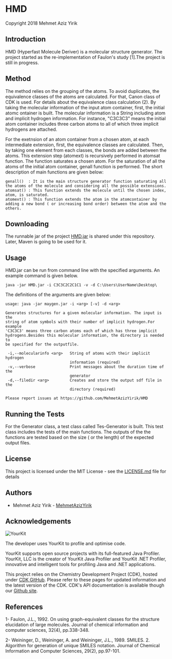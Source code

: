 # HMD

Copyright 2018 Mehmet Aziz Yirik

## Introduction

HMD (Hyperfast Molecule Deriver) is a molecular structure generator. The project started as the re-implementation of Faulon's study [1].The project is still in progress.

## Method

The method relies on the grouping of the atoms. To avoid duplicates, the equivalence classes of the atoms are calculated. For that, Canon class of CDK is used. For details about the equivalence class calculation (2). By taking the molecular information of the input atom container, first, the initial atomc ontainer is built. The molecular information is a String including atom and implicit hydrogen information. For instance, "C3C3C3" means the initial atom container includes three carbon atoms to all of which three implicit hydrogens are attached. 

For the exetnsion of an atom container from a chosen atom, at each intermediate extension, first, the equivalence classes are calculated. Then, by taking one element from each classes, the bonds are added between the atoms. This extension step (atomext) is recursively performed in atomsat function. The function saturates a chosen atom. For the saturation of all the atoms of the initial atom container, genall function is performed. The short description of main functions are given below: 
```
genall()  : It is the main structure generator function saturating all the atoms of the molecule and considering all the possible extensions.
atomsat() : This function extends the molecule until the chosen index, atom, is saturated.
atomext() : This function extends the atom in the atomcontainer by adding a new bond ( or increasing bond order) between the atom and the others.
```

## Downloading

The runnable jar of the project [HMD.jar](https://github.com/MehmetAzizYirik/HMD/blob/master/src/main/HMD.jar) is  shared under this repository. Later, Maven is going to be used for it.

## Usage

HMD.jar can be run from command line with the specified arguments. An example command is given below.

```
java -jar HMD.jar -i C3C3C2C2C1C1 -v -d C:\Users\UserName\Desktop\
```

The definitions of the arguments are given below:

```
usage: java -jar maygen.jar -i <arg> [-v] -d <arg>

Generates structures for a given molecular information. The input is the
string of atom symbols with their number of implicit hydrogen.For example
'C3C3C3' means three carbon atoms each of which has three implicit
hydrogens.Besides this molecular information, the directory is needed to
be specified for the outputfile.

 -i,--molecularinfo <arg>   String of atoms with their implicit hydrogen
                            information (required)
 -v,--verbose               Print messages about the duration time of the
                            generator
 -d,--filedir <arg>         Creates and store the output sdf file in the
                            directory (required)

Please report issues at https://github.com/MehmetAzizYirik/HMD
```

## Running the Tests

For the Generator class, a test class called Tes-Generator is built. This test class includes the tests of the main functions. The outputs of the the functions are tested based on the size ( or the length) of the expected output files. 

## License
This project is licensed under the MIT License - see the [LICENSE.md](https://github.com/MehmetAzizYirik/HMD/blob/master/LICENSE) file for details

## Authors

 - Mehmet Aziz Yirik - [MehmetAzizYirik](https://github.com/MehmetAzizYirik)
 
## Acknowledgements
![YourKit](https://camo.githubusercontent.com/97fa03cac759a772255b93c64ab1c9f76a103681/68747470733a2f2f7777772e796f75726b69742e636f6d2f696d616765732f796b6c6f676f2e706e67)

The developer uses YourKit to profile and optimise code.

YourKit supports open source projects with its full-featured Java Profiler. YourKit, LLC is the creator of YourKit Java Profiler and YourKit .NET Profiler, innovative and intelligent tools for profiling Java and .NET applications.



This project relies on the Chemistry Development Project (CDK), hosted under [CDK GitHub](http://cdk.github.io/). Please refer to these pages for updated information and the latest version of the CDK. CDK's API documentation is available though our [Github site](http://cdk.github.io/cdk/).

## References

1- Faulon, J.L., 1992. On using graph-equivalent classes for the structure elucidation of large molecules. Journal of chemical information and computer sciences, 32(4), pp.338-348.

2- Weininger, D., Weininger, A. and Weininger, J.L., 1989. SMILES. 2. Algorithm for generation of unique SMILES notation. Journal of Chemical Information and Computer Sciences, 29(2), pp.97-101.


